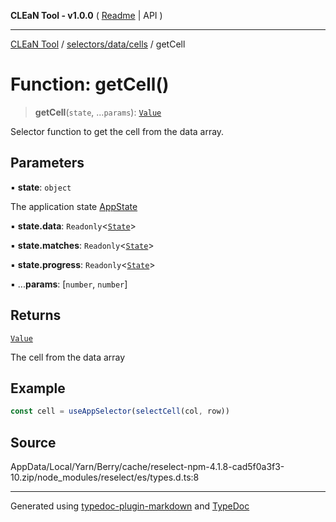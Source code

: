 **CLEaN Tool - v1.0.0** ( [Readme](../../../../README.md) \| API )

***

[CLEaN Tool](../../../../modules.md) / [selectors/data/cells](../README.md) / getCell

# Function: getCell()

> **getCell**(`state`, ...`params`): [`Value`](../../../../lib/fp/CellItem/type-aliases/Value.md)

Selector function to get the cell from the data array.

## Parameters

▪ **state**: `object`

The application state [AppState](../../../../app/store/type-aliases/AppState.md)

▪ **state.data**: `Readonly`\<[`State`](../../../../features/sheet/reducers/interfaces/State.md)\>

▪ **state.matches**: `Readonly`\<[`State`](../../../progress/paths/private/interfaces/State.md)\>

▪ **state.progress**: `Readonly`\<[`State`](../../../progress/paths/private/interfaces/State.md)\>

▪ ...**params**: [`number`, `number`]

## Returns

[`Value`](../../../../lib/fp/CellItem/type-aliases/Value.md)

The cell from the data array

## Example

```ts
const cell = useAppSelector(selectCell(col, row))
```

## Source

AppData/Local/Yarn/Berry/cache/reselect-npm-4.1.8-cad5f0a3f3-10.zip/node\_modules/reselect/es/types.d.ts:8

***

Generated using [typedoc-plugin-markdown](https://www.npmjs.com/package/typedoc-plugin-markdown) and [TypeDoc](https://typedoc.org/)
